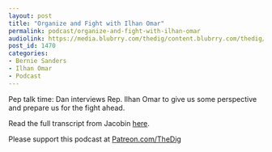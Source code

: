 ```yaml
---
layout: post
title: "Organize and Fight with Ilhan Omar"
permalink: podcast/organize-and-fight-with-ilhan-omar
audiolink: https://media.blubrry.com/thedig/content.blubrry.com/thedig/The_Dig-EP_245-Omar.mp3
post_id: 1470
categories: 
- Bernie Sanders
- Ilhan Omar
- Podcast
---
```


Pep talk time: Dan interviews Rep. Ilhan Omar to give us some perspective and prepare us for the fight ahead.

Read the full transcript from Jacobin 
[here](https://jacobinmag.com/2020/03/ilhan-omar-interview-bernie-sanders-climate).

Please support this podcast at 
[Patreon.com/TheDig](http://Patreon.com/TheDig)